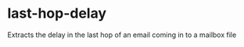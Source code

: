 last-hop-delay
==============

Extracts the delay in the last hop of an email coming in to a mailbox file
